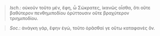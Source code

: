 

>  *Isch.*: οὐκοῦν τοῦτο μέν, ἔφη, ὦ Σώκρατες, ἱκανῶς οἶσθα, ὅτι οὔτε βαθύτερον πενθημιποδίου ὀρύττουσιν οὔτε βραχύτερον τριημιποδίου.



>  *Soc.*: ἀνάγκη γάρ, ἔφην ἐγώ, τοῦτο ὁρᾶσθαί γε οὕτω καταφανὲς ὄν.
